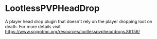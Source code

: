 # LootlessPVPHeadDrop
A player head drop plugin that doesn't rely on the player dropping loot on death.
For more details visit https://www.spigotmc.org/resources/lootlesspvpheaddrops.89159/
